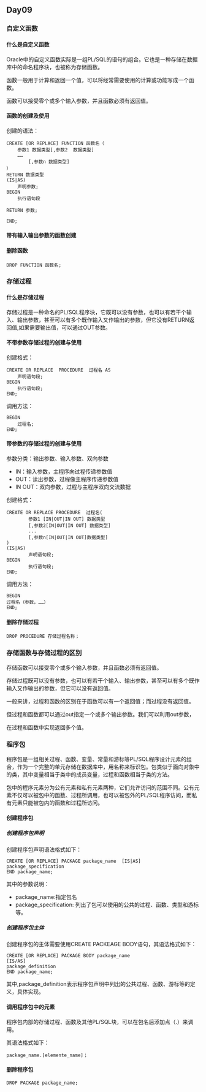 ## Day09

### 自定义函数

#### 什么是自定义函数

Oracle中的自定义函数实际是一组PL/SQL的语句的组合。它也是一种存储在数据库中的命名程序块，也被称为存储函数。

函数一般用于计算和返回一个值，可以将经常需要使用的计算或功能写成一个函数。

函数可以接受零个或多个输入参数，并且函数必须有返回值。

#### 函数的创建及使用

创建的语法：

    CREATE [OR REPLACE] FUNCTION 函数名（
        参数1 数据类型[,参数2  数据类型]
        ……
            [,参数n 数据类型]
    ）
    RETURN 数据类型
    (IS|AS)
        声明参数;
    BEGIN
        执行语句段

    RETURN 参数;

    END;

#### 带有输入输出参数的函数创建

#### 删除函数

    DROP FUNCTION 函数名; 

### 存储过程
#### 什么是存储过程

存储过程是一种命名的PL/SQL程序块，它既可以没有参数，也可以有若干个输入、输出参数，甚至可以有多个既作输入又作输出的参数，但它没有RETURN返回值,如果需要输出值，可以通过OUT参数。

#### 不带参数存储过程的创建与使用

创建格式：

    CREATE OR REPLACE  PROCEDURE  过程名 AS
        声明语句段;
    BEGIN
        执行语句段;
    END;

调用方法：

    BEGIN
        过程名;
    END;

#### 带参数的存储过程的创建与使用

参数分类：输出参数、输入参数、双向参数

- IN：输入参数，主程序向过程传递参数值
- OUT：读出参数，过程像主程序传递参数值
- IN  OUT：双向参数，过程与主程序双向交流数据

创建格式：

    CREATE OR REPLACE PROCEDURE  过程名(
            参数1 [IN|OUT|IN OUT] 数据类型
            [,参数2[IN|OUT|IN OUT] 数据类型]
            ...
            [,参数n[IN|OUT|IN OUT]数据类型]
    )
    (IS|AS)
            声明语句段;
    BEGIN
            执行语句段;
    END;

调用方法：

    BEGIN
    过程名（参数，……）
    END;

#### 删除存储过程

    DROP PROCEDURE 存储过程名称；

### 存储函数与存储过程的区别

存储函数可以接受零个或多个输入参数，并且函数必须有返回值。

存储过程既可以没有参数，也可以有若干个输入、输出参数，甚至可以有多个既作输入又作输出的参数，但它可以没有返回值。


一般来讲，过程和函数的区别在于函数可以有一个返回值；而过程没有返回值。

但过程和函数都可以通过out指定一个或多个输出参数。我们可以利用out参数，

在过程和函数中实现返回多个值。

### 程序包

程序包是一组相关过程、函数、变量、常量和游标等PL/SQL程序设计元素的组合，作为一个完整的单元存储在数据库中，用名称来标识包。包类似于面向对象中的类，其中变量相当于类中的成员变量，过程和函数相当于类的方法。 

包中的程序元素分为公有元素和私有元素两种，它们允许访问的范围不同。公有元素不仅可以被包中的函数、过程所调用，也可以被包外的PL/SQL程序访问，而私有元素只能被包内的函数和过程所访问。

#### 创建程序包

##### 创建程序包声明 

创建程序包声明语法格式如下：

    CREATE [OR REPLACE] PACKAGE package_name  [IS|AS]
    package_specification
    END package_name;


其中的参数说明：
- package_name:指定包名
- package_specification:   列出了包可以使用的公共的过程、函数、类型和游标等。

##### 创建程序包主体

创建程序包的主体需要使用CREATE PACKEAGE BODY语句，其语法格式如下：

    CREATE [OR REPLACE] PACKAGE BODY package_name 
    [IS/AS]
    package_definition
    END package_name;

其中,package_definition表示程序包声明中列出的公共过程、函数、游标等的定义，具体实现。

#### 调用程序包中的元素

程序包内部的存储过程、函数及其他PL/SQL块，可以在包名后添加点（.）来调用。
    
其语法格式如下：

    package_name.[elemente_name]；

#### 删除程序包

    DROP PACKAGE package_name;